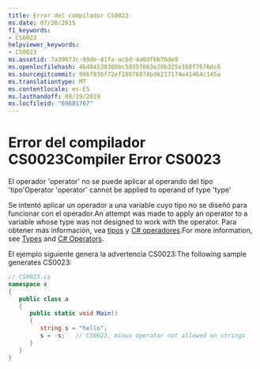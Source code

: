 ```yaml
---
title: Error del compilador CS0023
ms.date: 07/20/2015
f1_keywords:
- CS0023
helpviewer_keywords:
- CS0023
ms.assetid: 7a30073c-99de-41fa-ac6d-4a0dfbb76de9
ms.openlocfilehash: 46484538308bc5035f663e20b325e168f7676dc6
ms.sourcegitcommit: 986f836f72ef10876878bd6217174e41464c145a
ms.translationtype: MT
ms.contentlocale: es-ES
ms.lasthandoff: 08/19/2019
ms.locfileid: "69601767"
---
```

# <a name="compiler-error-cs0023"></a><span data-ttu-id="66b30-102">Error del compilador CS0023</span><span class="sxs-lookup"><span data-stu-id="66b30-102">Compiler Error CS0023</span></span>
<span data-ttu-id="66b30-103">El operador 'operator' no se puede aplicar al operando del tipo 'tipo'</span><span class="sxs-lookup"><span data-stu-id="66b30-103">Operator 'operator' cannot be applied to operand of type 'type'</span></span>  
  
 <span data-ttu-id="66b30-104">Se intentó aplicar un operador a una variable cuyo tipo no se diseñó para funcionar con el operador.</span><span class="sxs-lookup"><span data-stu-id="66b30-104">An attempt was made to apply an operator to a variable whose type was not designed to work with the operator.</span></span> <span data-ttu-id="66b30-105">Para obtener más información, vea [tipos](../programming-guide/types/index.md) y [ C# operadores](../language-reference/operators/index.md).</span><span class="sxs-lookup"><span data-stu-id="66b30-105">For more information, see [Types](../programming-guide/types/index.md) and [C# Operators](../language-reference/operators/index.md).</span></span>  
  
 <span data-ttu-id="66b30-106">El ejemplo siguiente genera la advertencia CS0023:</span><span class="sxs-lookup"><span data-stu-id="66b30-106">The following sample generates CS0023:</span></span>  
  
```csharp  
// CS0023.cs  
namespace x  
{  
   public class a  
   {  
      public static void Main()  
      {  
         string s = "hello";  
         s = -s;   // CS0023, minus operator not allowed on strings  
      }  
   }  
}  
```
